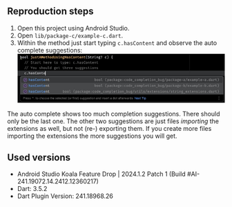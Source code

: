 ## Reproduction steps

1. Open this project using Android Studio.
2. Open `lib/package-c/example-c.dart`.
3. Within the method just start typing `c.hasContent` and observe the auto complete suggestions:
![](code-completion-bug.jpg)

The auto complete shows too much completion suggestions.
There should only be the last one.
The other two suggestions are just files _importing_ the extensions as well, but not (re-) exporting them.
If you create more files importing the extensions the more suggestions you will get.

## Used versions

* Android Studio Koala Feature Drop | 2024.1.2 Patch 1 (Build #AI-241.19072.14.2412.12360217)
* Dart: 3.5.2
* Dart Plugin Version: 241.18968.26
